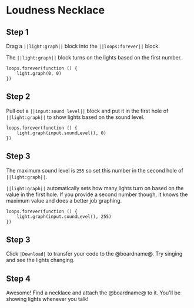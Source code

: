 # Loudness Necklace

## Step 1

Drag a ``||light:graph||`` block into the ``||loops:forever||`` block.

The ``||light:graph||`` block turns on the lights based on the first number.

```blocks
loops.forever(function () {
    light.graph(0, 0)
})
```

## Step 2

Pull out a ``||input:sound level||`` block and put it in the first hole of ``||light:graph||`` to show lights based on the sound level.

```blocks
loops.forever(function () {
    light.graph(input.soundLevel(), 0)
})
```

## Step 3

The maximum sound level is ``255`` so set this number in the second hole of ``||light:graph||``.

``||light:graph||`` automatically sets how many lights turn on based on the value in the first hole. If you provide a second number though, it knows the maximum value and does a better job graphing.

```blocks
loops.forever(function () {
    light.graph(input.soundLevel(), 255)
})
```

## Step 3

Click ``|Download|`` to transfer your code to the @boardname@. Try singing and see the lights changing.

## Step 4

Awesome! Find a necklace and attach the @boardname@ to it. You'll be showing lights whenever you talk!